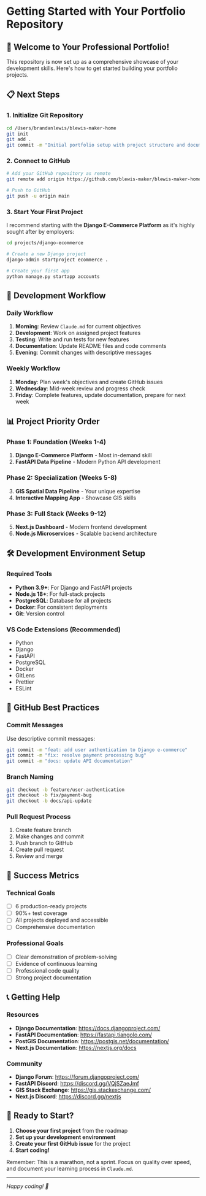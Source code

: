 # Getting Started with Your Portfolio Repository

## 🎯 Welcome to Your Professional Portfolio!

This repository is now set up as a comprehensive showcase of your development skills. Here's how to get started building your portfolio projects.

## 📋 Next Steps

### 1. Initialize Git Repository
```bash
cd /Users/brandanlewis/blewis-maker-home
git init
git add .
git commit -m "Initial portfolio setup with project structure and documentation"
```

### 2. Connect to GitHub
```bash
# Add your GitHub repository as remote
git remote add origin https://github.com/blewis-maker/blewis-maker-home.git

# Push to GitHub
git push -u origin main
```

### 3. Start Your First Project

I recommend starting with the **Django E-Commerce Platform** as it's highly sought after by employers:

```bash
cd projects/django-ecommerce

# Create a new Django project
django-admin startproject ecommerce .

# Create your first app
python manage.py startapp accounts
```

## 🚀 Development Workflow

### Daily Workflow
1. **Morning**: Review `Claude.md` for current objectives
2. **Development**: Work on assigned project features
3. **Testing**: Write and run tests for new features
4. **Documentation**: Update README files and code comments
5. **Evening**: Commit changes with descriptive messages

### Weekly Workflow
1. **Monday**: Plan week's objectives and create GitHub issues
2. **Wednesday**: Mid-week review and progress check
3. **Friday**: Complete features, update documentation, prepare for next week

## 📊 Project Priority Order

### Phase 1: Foundation (Weeks 1-4)
1. **Django E-Commerce Platform** - Most in-demand skill
2. **FastAPI Data Pipeline** - Modern Python API development

### Phase 2: Specialization (Weeks 5-8)
3. **GIS Spatial Data Pipeline** - Your unique expertise
4. **Interactive Mapping App** - Showcase GIS skills

### Phase 3: Full Stack (Weeks 9-12)
5. **Next.js Dashboard** - Modern frontend development
6. **Node.js Microservices** - Scalable backend architecture

## 🛠️ Development Environment Setup

### Required Tools
- **Python 3.9+**: For Django and FastAPI projects
- **Node.js 18+**: For full-stack projects
- **PostgreSQL**: Database for all projects
- **Docker**: For consistent deployments
- **Git**: Version control

### VS Code Extensions (Recommended)
- Python
- Django
- FastAPI
- PostgreSQL
- Docker
- GitLens
- Prettier
- ESLint

## 📝 GitHub Best Practices

### Commit Messages
Use descriptive commit messages:
```bash
git commit -m "feat: add user authentication to Django e-commerce"
git commit -m "fix: resolve payment processing bug"
git commit -m "docs: update API documentation"
```

### Branch Naming
```bash
git checkout -b feature/user-authentication
git checkout -b fix/payment-bug
git checkout -b docs/api-update
```

### Pull Request Process
1. Create feature branch
2. Make changes and commit
3. Push branch to GitHub
4. Create pull request
5. Review and merge

## 🎯 Success Metrics

### Technical Goals
- [ ] 6 production-ready projects
- [ ] 90%+ test coverage
- [ ] All projects deployed and accessible
- [ ] Comprehensive documentation

### Professional Goals
- [ ] Clear demonstration of problem-solving
- [ ] Evidence of continuous learning
- [ ] Professional code quality
- [ ] Strong project documentation

## 📞 Getting Help

### Resources
- **Django Documentation**: https://docs.djangoproject.com/
- **FastAPI Documentation**: https://fastapi.tiangolo.com/
- **PostGIS Documentation**: https://postgis.net/documentation/
- **Next.js Documentation**: https://nextjs.org/docs

### Community
- **Django Forum**: https://forum.djangoproject.com/
- **FastAPI Discord**: https://discord.gg/VQjSZaeJmf
- **GIS Stack Exchange**: https://gis.stackexchange.com/
- **Next.js Discord**: https://discord.gg/nextjs

## 🚀 Ready to Start?

1. **Choose your first project** from the roadmap
2. **Set up your development environment**
3. **Create your first GitHub issue** for the project
4. **Start coding!**

Remember: This is a marathon, not a sprint. Focus on quality over speed, and document your learning process in `Claude.md`.

---

*Happy coding! 🚀*
